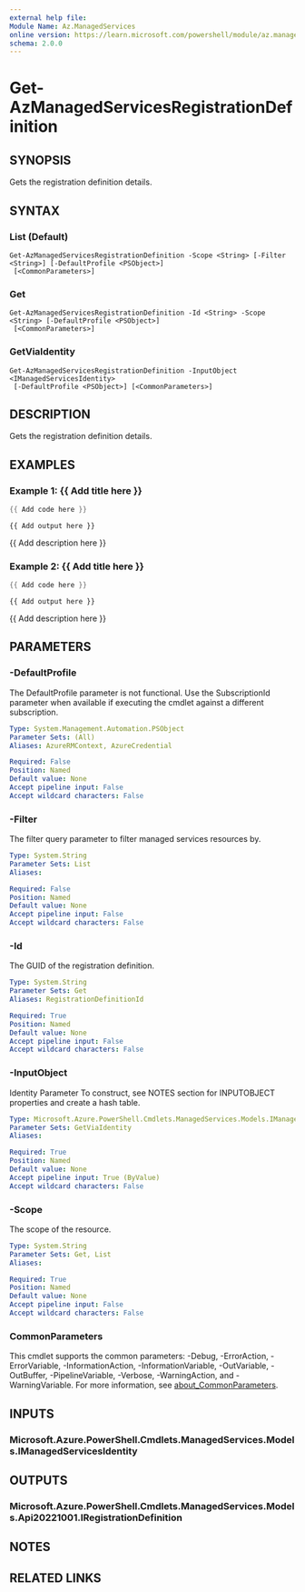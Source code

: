 ```yaml
---
external help file:
Module Name: Az.ManagedServices
online version: https://learn.microsoft.com/powershell/module/az.managedservices/get-azmanagedservicesregistrationdefinition
schema: 2.0.0
---
```


# Get-AzManagedServicesRegistrationDefinition

## SYNOPSIS
Gets the registration definition details.

## SYNTAX

### List (Default)
```
Get-AzManagedServicesRegistrationDefinition -Scope <String> [-Filter <String>] [-DefaultProfile <PSObject>]
 [<CommonParameters>]
```

### Get
```
Get-AzManagedServicesRegistrationDefinition -Id <String> -Scope <String> [-DefaultProfile <PSObject>]
 [<CommonParameters>]
```

### GetViaIdentity
```
Get-AzManagedServicesRegistrationDefinition -InputObject <IManagedServicesIdentity>
 [-DefaultProfile <PSObject>] [<CommonParameters>]
```

## DESCRIPTION
Gets the registration definition details.

## EXAMPLES

### Example 1: {{ Add title here }}
```powershell
{{ Add code here }}
```

```output
{{ Add output here }}
```

{{ Add description here }}

### Example 2: {{ Add title here }}
```powershell
{{ Add code here }}
```

```output
{{ Add output here }}
```

{{ Add description here }}

## PARAMETERS

### -DefaultProfile
The DefaultProfile parameter is not functional.
Use the SubscriptionId parameter when available if executing the cmdlet against a different subscription.

```yaml
Type: System.Management.Automation.PSObject
Parameter Sets: (All)
Aliases: AzureRMContext, AzureCredential

Required: False
Position: Named
Default value: None
Accept pipeline input: False
Accept wildcard characters: False
```

### -Filter
The filter query parameter to filter managed services resources by.

```yaml
Type: System.String
Parameter Sets: List
Aliases:

Required: False
Position: Named
Default value: None
Accept pipeline input: False
Accept wildcard characters: False
```

### -Id
The GUID of the registration definition.

```yaml
Type: System.String
Parameter Sets: Get
Aliases: RegistrationDefinitionId

Required: True
Position: Named
Default value: None
Accept pipeline input: False
Accept wildcard characters: False
```

### -InputObject
Identity Parameter
To construct, see NOTES section for INPUTOBJECT properties and create a hash table.

```yaml
Type: Microsoft.Azure.PowerShell.Cmdlets.ManagedServices.Models.IManagedServicesIdentity
Parameter Sets: GetViaIdentity
Aliases:

Required: True
Position: Named
Default value: None
Accept pipeline input: True (ByValue)
Accept wildcard characters: False
```

### -Scope
The scope of the resource.

```yaml
Type: System.String
Parameter Sets: Get, List
Aliases:

Required: True
Position: Named
Default value: None
Accept pipeline input: False
Accept wildcard characters: False
```

### CommonParameters
This cmdlet supports the common parameters: -Debug, -ErrorAction, -ErrorVariable, -InformationAction, -InformationVariable, -OutVariable, -OutBuffer, -PipelineVariable, -Verbose, -WarningAction, and -WarningVariable. For more information, see [about_CommonParameters](http://go.microsoft.com/fwlink/?LinkID=113216).

## INPUTS

### Microsoft.Azure.PowerShell.Cmdlets.ManagedServices.Models.IManagedServicesIdentity

## OUTPUTS

### Microsoft.Azure.PowerShell.Cmdlets.ManagedServices.Models.Api20221001.IRegistrationDefinition

## NOTES

## RELATED LINKS

